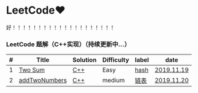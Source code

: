 LeetCode&hearts;
========
好！！！！！！！！！！！！！！！！！！！！
### LeetCode 题解（C++实现）（持续更新中...）

| # | Title | Solution | Difficulty |label| date |
|---| ----- | -------- | ---------- |-----|------|
|1|[Two Sum](https://leetcode-cn.com/problems/two-sum/)| [C++](./cpp/01_twosum.cpp)|Easy|[hash](https://blog.csdn.net/xyw_blog/article/details/23506047)| [2019.11.19](https://leetcode-cn.com/problems/two-sum/solution/liang-shu-zhi-he-san-chong-jie-fa-by-chen-xing-15/)
|2|[addTwoNumbers](./解题思路/02addTwoNumbers.md)| [C++](./cpp/02addTwoNumbers.cpp)|medium|[链表](https://blog.csdn.net/sinat_35512245/article/details/54600187)| [2019.11.20](https://leetcode-cn.com/problems/add-two-numbers/solution/liang-shu-xiang-jia-by-gpe3dbjds1/)
